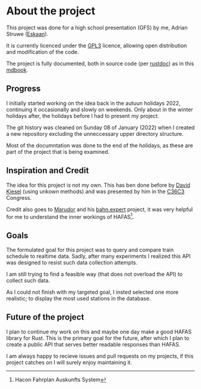 # About the project
This project was done for a high school presentation (GFS) by me, Adrian Struwe 
([Eskaan]). 

It is currently licenced under the [GPL3] licence, allowing open distribution and modification of the code.

The project is fully documented, both in source code (per [rustdoc]) as in this [mdbook].

[Eskaan]: https://github.com/eskaan
[GPL3]: https://www.gnu.org/licenses/gpl-3.0.txt
[rustdoc]: doc.rust-lang.org/rustdoc
[mdbook]: rust-lang.github.io/mdBook

## Progress

I initially started working on the idea back in the autuun holidays 2022, continuing it occasionally and slowly on weekends.
Only about in the winter holidays after, the holidays before I had to present my project. 

The git history was cleaned on Sunday 08 of January (2022) when I created a new repository excluding the unneccessary upper directory structure.

Most of the documntation was done to the end of the holidays, as these are part of the project that is being examined.

## Inspiration and Credit
The idea for this project is not my own. This has ben done before by [David Kiesel] (using unkown methods) and was presented by him in the [C36C3] Congress. 

Credit also goes to [Marudor] and his [bahn.expert] project, it was very helpful for me to understand the inner workings of HAFAS[^hafas].

[David Kiesel]: https://www.dkriesel.com
[C36C3]: https://events.ccc.de/congress/2019/
[Marudor]: https://github.com/marudor
[bahn.expert]: https://bahn.expert
[^hafas]: Hacon Fahrplan Auskunfts System

## Goals
The formulated goal for this project was to query and compare train schedule to realtime data. Sadly, after many experiments I realized this API was designed to resist such data collection attempts. 

I am still trying to find a feasible way (that does not overload the API) to collect such data.

As I could not finish with my targeted goal, I insted selected one more realistic; to display the most used stations in the database.

## Future of the project
I plan to continue my work on this and maybe one day make a good HAFAS library for Rust. This is the primary goal for the future, after which I plan to create a public API that serves better readable responses than HAFAS.

I am always happy to recieve issues and pull requests on my projects, if this project catches on I will surely enjoy maintaining it.

[Eskaan]: https://github.com/eskaan
[GPL3]: https://www.gnu.org/licenses/gpl-3.0.txt
[David Kiesel]: https://www.dkriesel.com
[rustdoc]: doc.rust-lang.org/rustdoc
[mdbook]: rust-lang.github.io/mdBook
[C36C3]: https://events.ccc.de/congress/2019/
[Marudor]: https://github.com/marudor
[bahn.expert]: https://bahn.expert
[^hafas]: Hacon Fahrplan Auskunfts System
